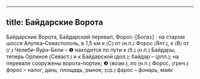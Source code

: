 
---
title: Байдарские Ворота
---
Байдарские Ворота, Байдарский перевал, Форос-⟦Богаз⟧
: на старом шоссе Алупка–Севастополь, в 1,5 км к ⦅С⦆ от ⦅н.п.⦆ Форос ⦅Ялт.⦆, к ⦅В⦆ от ⦅г.⦆ Челеби-Яурн-Бели – ❶ находится по пути к ⦅б.⦆ ⦅н.п.⦆ Байдары, теперь Орлиное ⦅Севаст.⦆ и к Байдарской ⦅дол.⦆; байдар – ⦅рпл.⦆; на перевале сооружены ворота-портик; ❸ ⦅возм.⦆, по ⦅н.п.⦆ Форос, ⦅греч.⦆ форос – налог, дань; площадь, рынок; ⦅ср.⦆ фарос – фонарь, маяк
